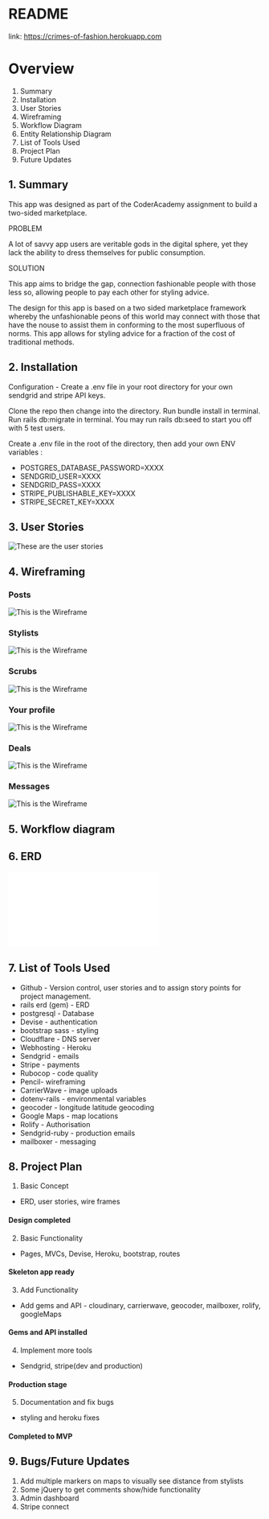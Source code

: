 # README

link: https://crimes-of-fashion.herokuapp.com

# Overview

1. Summary
2. Installation
3. User Stories
4. Wireframing
5. Workflow Diagram
6. Entity Relationship Diagram
7. List of Tools Used
8. Project Plan
9. Future Updates

## 1. Summary
This app was designed as part of the CoderAcademy assignment to build a two-sided marketplace.

PROBLEM

A lot of savvy app users are veritable gods in the digital sphere, yet they lack the ability to dress themselves for public consumption.

SOLUTION

This app aims to bridge the gap, connection fashionable people with those less so, allowing people to pay each other for styling advice.

The design for this app is based on a two sided marketplace framework whereby the unfashionable peons of this world may connect with those that have the nouse to assist them in conforming to the most superfluous of norms. This app allows for styling advice for a fraction of the cost of traditional methods.

## 2. Installation

Configuration - Create a .env file in your root directory for your own sendgrid and stripe API keys.

Clone the repo then change into the directory.
Run bundle install in terminal.
Run rails db:migrate in terminal.
You may run rails db:seed to start you off with 5 test users.

Create a .env file in the root of the directory, then add your own ENV variables :

- POSTGRES_DATABASE_PASSWORD=XXXX
- SENDGRID_USER=XXXX
- SENDGRID_PASS=XXXX
- STRIPE_PUBLISHABLE_KEY=XXXX
- STRIPE_SECRET_KEY=XXXX

## 3. User Stories

![These are the user stories](app/assets/images/Style_user_stories.png)


## 4. Wireframing

### Posts

![This is the Wireframe](app/assets/images/Style_app_wireframes/posts.png)

### Stylists

![This is the Wireframe](app/assets/images/Style_app_wireframes/stylists.png)

### Scrubs

![This is the Wireframe](app/assets/images/Style_app_wireframes/scrubs.png)

### Your profile

![This is the Wireframe](app/assets/images/Style_app_wireframes/your_profile.png)

### Deals

![This is the Wireframe](app/assets/images/Style_app_wireframes/deals.png)

### Messages

![This is the Wireframe](app/assets/images/Style_app_wireframes/messages.png)


## 5. Workflow diagram

## 6. ERD

![This is the ERD (its a PDF dude?!)](app/assets/images/erd.pdf)


## 7. List of Tools Used

- Github - Version control, user stories and to assign story points for project management.
- rails erd (gem) - ERD
- postgresql - Database
- Devise - authentication
- bootstrap sass - styling
- Cloudflare - DNS server
- Webhosting - Heroku
- Sendgrid - emails
- Stripe - payments
- Rubocop - code quality
- Pencil- wireframing
- CarrierWave - image uploads
- dotenv-rails - environmental variables
- geocoder - longitude latitude geocoding
- Google Maps - map locations
- Rolify - Authorisation
- Sendgrid-ruby - production emails
- mailboxer - messaging

## 8. Project Plan

1. Basic Concept
  - ERD, user stories, wire frames
#### Design completed

2. Basic Functionality
  - Pages, MVCs, Devise, Heroku, bootstrap, routes
#### Skeleton app ready

3. Add Functionality
  - Add gems and API - cloudinary, carrierwave, geocoder, mailboxer, rolify, googleMaps
#### Gems and API installed

4. Implement more tools
  - Sendgrid, stripe(dev and production)
#### Production stage

5. Documentation and fix bugs
 - styling and heroku fixes
#### Completed to MVP

## 9. Bugs/Future Updates

1. Add multiple markers on maps to visually see distance from stylists
2. Some jQuery to get comments show/hide functionality
3. Admin dashboard
4. Stripe connect


